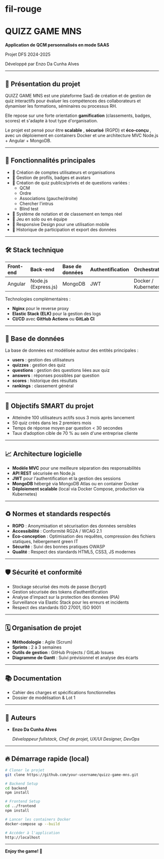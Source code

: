 # fil-rouge


# QUIZZ GAME MNS

**Application de QCM personnalisés en mode SAAS**

Projet DFS 2024-2025

Développé par Enzo Da Cunha Alves

---

## 📜 Présentation du projet

QUIZZ GAME MNS est une plateforme SaaS de création et de gestion de quiz interactifs pour évaluer les compétences des collaborateurs et dynamiser les formations, séminaires ou processus RH.

Elle repose sur une forte orientation **gamification** (classements, badges, scores) et s'adapte à tout type d'organisation.

Le projet est pensé pour être  **scalable** , **sécurisé** (RGPD) et  **éco-conçu** , avec un déploiement en containers Docker et une architecture MVC Node.js + Angular + MongoDB.

---

## 🚀 Fonctionnalités principales

* 🔹 Création de comptes utilisateurs et organisations
* 🔹 Gestion de profils, badges et avatars
* 🔹 Création de quiz publics/privés et de questions variées :
  * QCM
  * Ordre
  * Associations (gauche/droite)
  * Chercher l'intrus
  * Blind test
* 🔹 Système de notation et de classement en temps réel
* 🔹 Jeu en solo ou en équipe
* 🔹 Responsive Design pour une utilisation mobile
* 🔹 Historique de participation et export des données

---

## 🛠️ Stack technique

| Front-end | Back-end             | Base de données | Authentification | Orchestration       |
| :-------- | :------------------- | :--------------- | :--------------- | :------------------ |
| Angular   | Node.js (Express.js) | MongoDB          | JWT              | Docker / Kubernetes |

Technologies complémentaires :

* **Nginx** pour le reverse proxy
* **Elastic Stack (ELK)** pour la gestion des logs
* **CI/CD** avec **GitHub Actions** ou **GitLab CI**

---

## 🧹 Base de données

La base de données est modélisée autour des entités principales :

* **users** : gestion des utilisateurs
* **quizzes** : gestion des quiz
* **questions** : gestion des questions liées aux quiz
* **answers** : réponses possibles par question
* **scores** : historique des résultats
* **rankings** : classement général

---

## 🎯 Objectifs SMART du projet

* Atteindre 100 utilisateurs actifs sous 3 mois après lancement
* 50 quiz créés dans les 2 premiers mois
* Temps de réponse moyen par question < 30 secondes
* Taux d’adoption cible de 70 % au sein d'une entreprise cliente

---

## 📈 Architecture logicielle

* **Modèle MVC** pour une meilleure séparation des responsabilités
* **API REST** sécurisée en Node.js
* **JWT** pour l'authentification et la gestion des sessions
* **MongoDB** hébergé via MongoDB Atlas ou en container Docker
* **Déploiement scalable** (local via Docker Compose, production via Kubernetes)

---

## ♻️ Normes et standards respectés

* **RGPD** : Anonymisation et sécurisation des données sensibles
* **Accessibilité** : Conformité RG2A / WCAG 2.1
* **Éco-conception** : Optimisation des requêtes, compression des fichiers statiques, hébergement green IT
* **Sécurité** : Suivi des bonnes pratiques OWASP
* **Qualité** : Respect des standards HTML5, CSS3, JS modernes

---

## 🛡️ Sécurité et conformité

* Stockage sécurisé des mots de passe (bcrypt)
* Gestion sécurisée des tokens d’authentification
* Analyse d'impact sur la protection des données (PIA)
* Surveillance via Elastic Stack pour les erreurs et incidents
* Respect des standards ISO 27001, ISO 9001

---

## 🗓️ Organisation de projet

* **Méthodologie** : Agile (Scrum)
* **Sprints** : 2 à 3 semaines
* **Outils de gestion** : GitHub Projects / GitLab Issues
* **Diagramme de Gantt** : Suivi prévisionnel et analyse des écarts

---

## 📚 Documentation

* Cahier des charges et spécifications fonctionnelles
* Dossier de modélisation & Lot 1

---

## 📣 Auteurs

* **Enzo Da Cunha Alves**

  *Développeur fullstack, Chef de projet, UX/UI Designer, DevOps*

---

## 🔥 Démarrage rapide (local)

```bash
# Cloner le projet
git clone https://github.com/your-username/quizz-game-mns.git

# Backend Setup
cd backend
npm install

# Frontend Setup
cd ../frontend
npm install

# Lancer les containers Docker
docker-compose up --build

# Accéder à l'application
http://localhost
```

---

**Enjoy the game! 🌟**
